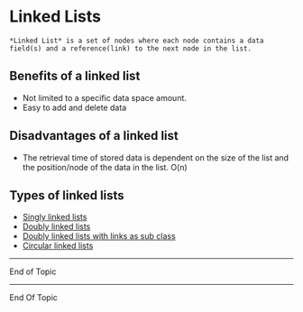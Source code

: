 # Linked Lists



```{admonition} Definition
*Linked List* is a set of nodes where each node contains a data field(s) and a reference(link) to the next node in the list.
```



## Benefits of a linked list

* Not limited to a specific data space amount.
* Easy to add and delete data



## Disadvantages of a linked list

* The retrieval time of stored data is dependent on the size of the list and the position/node of the data in the list. O(n)



## Types of linked lists

* [Singly linked lists](SinglyLinkedList.)
* [Doubly linked lists](DoublyLinkedList)
* [Doubly linked lists with links as sub class](DoublyLinkedListSubClass)
* [Circular linked lists](CircularLinkedList)

---

End of Topic







---

End Of Topic

